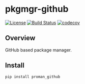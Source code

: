 # pkgmgr-github

[![License](https://img.shields.io/badge/License-Apache%202.0-blue.svg)](https://spdx.org/licenses/MPL-2.0)
[![Build Status](https://travis-ci.org/kuwv/pkgmgr-github.svg?branch=master)](https://travis-ci.org/kuwv/pkgmgr-github)
[![codecov](https://codecov.io/gh/kuwv/pkgmgr-github/branch/master/graph/badge.svg)](https://codecov.io/gh/kuwv/pkgmgr-github)

## Overview

GitHub based package manager.

## Install

`pip install proman_github`

